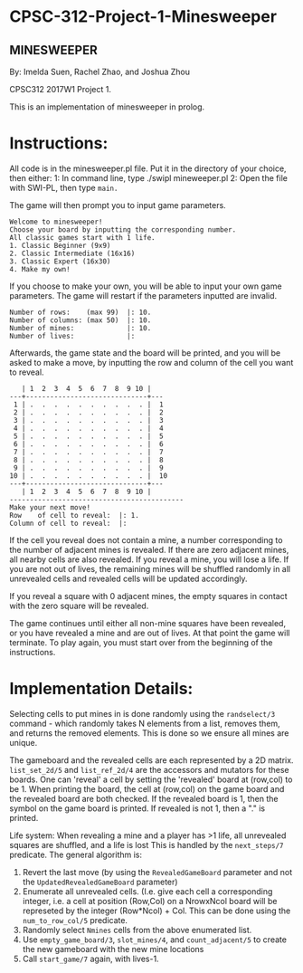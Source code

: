 # CPSC-312-Project-1-Minesweeper

## MINESWEEPER

By: Imelda Suen, Rachel Zhao, and Joshua Zhou

CPSC312 2017W1 Project 1.

This is an implementation of minesweeper in prolog.

# Instructions:

All code is in the minesweeper.pl file. Put it in the directory of your choice, then either:
1: In command line, type ./swipl mineweeper.pl
2: Open the file with SWI-PL, then type ```main.```

The game will then prompt you to input game parameters.

```
Welcome to minesweeper!
Choose your board by inputting the corresponding number.
All classic games start with 1 life.
1. Classic Beginner (9x9)
2. Classic Intermediate (16x16)
3. Classic Expert (16x30)
4. Make my own!
```
If you choose to make your own, you will be able to input your own game parameters. The game will restart if the parameters inputted are invalid.
```
Number of rows:    (max 99)  |: 10.
Number of columns: (max 50)  |: 10.
Number of mines:             |: 10.
Number of lives:             |: 
```

Afterwards, the game state and the board will be printed, and you will be asked to make a move, by inputting the row and column of the cell you want to reveal.

```
   | 1  2  3  4  5  6  7  8  9 10 |   
---+------------------------------+---
 1 | .  .  .  .  .  .  .  .  .  . |  1
 2 | .  .  .  .  .  .  .  .  .  . |  2
 3 | .  .  .  .  .  .  .  .  .  . |  3
 4 | .  .  .  .  .  .  .  .  .  . |  4
 5 | .  .  .  .  .  .  .  .  .  . |  5
 6 | .  .  .  .  .  .  .  .  .  . |  6
 7 | .  .  .  .  .  .  .  .  .  . |  7
 8 | .  .  .  .  .  .  .  .  .  . |  8
 9 | .  .  .  .  .  .  .  .  .  . |  9
10 | .  .  .  .  .  .  .  .  .  . |  10
---+------------------------------+---
   | 1  2  3  4  5  6  7  8  9 10 |   
-------------------------------------------
Make your next move!
Row    of cell to reveal:  |: 1.
Column of cell to reveal:  |: 
```

If the cell you reveal does not contain a mine, a number corresponding to the number of adjacent mines is revealed. If there are zero adjacent mines, all nearby cells are also revealed.
If you reveal a mine, you will lose a life. If you are not out of lives, the remaining mines will be shuffled randomly in all unrevealed cells and revealed cells will be updated accordingly.

If you reveal a square with 0 adjacent mines, the empty squares in contact with the zero square will be revealed. 

The game continues until either all non-mine squares have been revealed, or you have revealed a mine and are out of lives. At that point the game will terminate.
To play again, you must start over from the beginning of the instructions.



# Implementation Details:

Selecting cells to put mines in is done randomly using the ```randselect/3``` command - which randomly takes N elements from a list, removes them, and returns the removed elements. 
This is done so we ensure all mines are unique.

The gameboard and the revealed cells are each represented by a 2D matrix.
```list_set_2d/5``` and ```list_ref_2d/4``` are the accessors and mutators for these boards.
One can 'reveal' a cell by setting the 'revealed' board at (row,col) to be 1. 
When printing the board, the cell at (row,col) on the game board and the revealed board are both checked.
If the revealed board is 1, then the symbol on the game board is printed. If revealed is not 1, then a "." is printed.

Life system: When revealing a mine and a player has >1 life, all unrevealed squares are shuffled, and a life is lost
This is handled by the ```next_steps/7``` predicate.
The general algorithm is:
1. Revert the last move (by using the ```RevealedGameBoard``` parameter and not the ```UpdatedRevealedGameBoard``` parameter)
2. Enumerate all unrevealed cells. (I.e. give each cell a corresponding integer, i.e. a cell at position (Row,Col) on a NrowxNcol board will be represeted by the integer (Row*Ncol) + Col.
This can be done using the ```num_to_row_col/5``` predicate.
3. Randomly select ```Nmines``` cells from the above enumerated list.
4. Use ```empty_game_board/3```, ```slot_mines/4```, and ```count_adjacent/5``` to create the new gameboard with the new mine locations
5. Call ```start_game/7``` again, with lives-1.